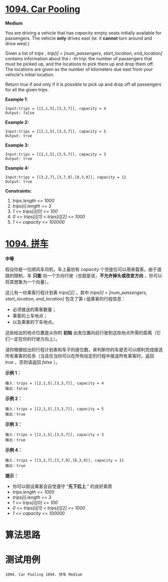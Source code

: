 # [1094. Car Pooling][enTitle]

**Medium**

You are driving a vehicle that has  *capacity*  empty seats initially available for passengers. The vehicle **only**  drives east (ie. it **cannot**  turn around and drive west.)

Given a list of  *trips* ,  *trip[i] = [num_passengers, start_location, end_location]*  contains information about the  *i* -th trip: the number of passengers that must be picked up, and the locations to pick them up and drop them off. The locations are given as the number of kilometers due east from your vehicle's initial location.

Return  *true*  if and only if it is possible to pick up and drop off all passengers for all the given trips.



**Example 1:** 

```
Input:trips = [[2,1,5],[3,3,7]], capacity = 4
Output: false
```


**Example 2:** 

```
Input:trips = [[2,1,5],[3,3,7]], capacity = 5
Output: true
```


**Example 3:** 

```
Input:trips = [[2,1,5],[3,5,7]], capacity = 3
Output: true
```


**Example 4:** 

```
Input:trips = [[3,2,7],[3,7,9],[8,3,9]], capacity = 11
Output: true
```





















**Constraints:** 

1.  *trips.length <= 1000*  
2.  *trips[i].length == 3*  
3.  *1 <= trips[i][0] <= 100*  
4.  *0 <= trips[i][1] < trips[i][2] <= 1000*  
5.  *1 <= capacity <= 100000* 


# [1094. 拼车][cnTitle]

**中等**

假设你是一位顺风车司机，车上最初有  *capacity*  个空座位可以用来载客。由于道路的限制，车 **只能** 向一个方向行驶（也就是说，**不允许掉头或改变方向** ，你可以将其想象为一个向量）。

这儿有一份乘客行程计划表  *trips[][]* ，其中  *trips[i] = [num_passengers, start_location, end_location]*  包含了第  *i*  组乘客的行程信息：

- 必须接送的乘客数量； 
- 乘客的上车地点； 
- 以及乘客的下车地点。

这些给出的地点位置是从你的 **初始** 出发位置向前行驶到这些地点所需的距离（它们一定在你的行驶方向上）。

请你根据给出的行程计划表和车子的座位数，来判断你的车是否可以顺利完成接送所有乘客的任务（当且仅当你可以在所有给定的行程中接送所有乘客时，返回  *true* ，否则请返回  *false* ）。



**示例 1：** 

```
输入：trips = [[2,1,5],[3,3,7]], capacity = 4
输出：false

```

**示例 2：** 

```
输入：trips = [[2,1,5],[3,3,7]], capacity = 5
输出：true

```

**示例 3：** 

```
输入：trips = [[2,1,5],[3,5,7]], capacity = 3
输出：true

```

**示例 4：** 

```
输入：trips = [[3,2,7],[3,7,9],[8,3,9]], capacity = 11
输出：true

```



**提示：** 

- 你可以假设乘客会自觉遵守 “**先下后上** ” 的良好素质 
-  *trips.length <= 1000*  
-  *trips[i].length == 3*  
-  *1 <= trips[i][0] <= 100*  
-  *0 <= trips[i][1] < trips[i][2] <= 1000*  
-  *1 <= capacity <= 100000* 




# 算法思路

# 测试用例
```
1094. Car Pooling 1094. 拼车 Medium
```

[enTitle]: https://leetcode.com/problems/car-pooling/
[cnTitle]: https://leetcode-cn.com/problems/car-pooling/
